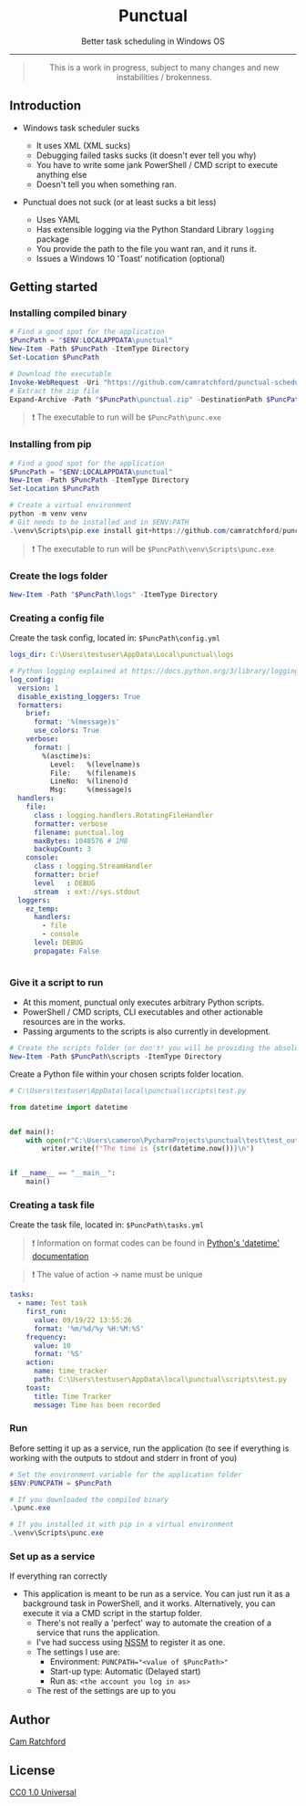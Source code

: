 <h1 align="center">Punctual</h1>
<p align="center">
Better task scheduling in Windows OS
</p>

---

> <p align="center">
>  This is a work in progress, subject to many changes and new instabilities / brokenness.
> </p>

## Introduction

- Windows task scheduler sucks
  - It uses XML (XML sucks)
  - Debugging failed tasks sucks (it doesn't ever tell you why)
  - You have to write some jank PowerShell / CMD script to execute anything else
  - Doesn't tell you when something ran.

- Punctual does not suck (or at least sucks a bit less)
  - Uses YAML
  - Has extensible logging via the Python Standard Library `logging` package
  - You provide the path to the file you want ran, and it runs it.
  - Issues a Windows 10 'Toast' notification (optional)


## Getting started

### Installing compiled binary

```powershell
# Find a good spot for the application
$PuncPath = "$ENV:LOCALAPPDATA\punctual"
New-Item -Path $PuncPath -ItemType Directory
Set-Location $PuncPath

# Download the executable
Invoke-WebRequest -Uri "https://github.com/camratchford/punctual-scheduler/releases/latest" -OutFile "$PuncPath\punctual.zip"
# Extract the zip file
Expand-Archive -Path "$PuncPath\punctual.zip" -DestinationPath $PuncPath
```

> ❗ The executable to run will be `$PuncPath\punc.exe`

### Installing from pip

```powershell
# Find a good spot for the application
$PuncPath = "$ENV:LOCALAPPDATA\punctual"
New-Item -Path $PuncPath -ItemType Directory
Set-Location $PuncPath

# Create a virtual environment 
python -m venv venv
# Git needs to be installed and in $ENV:PATH
.\venv\Scripts\pip.exe install git+https://github.com/camratchford/punctual-scheduler
```

> ❗ The executable to run will be `$PuncPath\venv\Scripts\punc.exe`

### Create the logs folder

```powershell
New-Item -Path "$PuncPath\logs" -ItemType Directory
```

### Creating a config file

Create the task config, located in: `$PuncPath\config.yml`
```yaml
logs_dir: C:\Users\testuser\AppData\Local\punctual\logs

# Python logging explained at https://docs.python.org/3/library/logging.config.html#dictionary-schema-details
log_config:
  version: 1
  disable_existing_loggers: True
  formatters:
    brief:
      format: '%(message)s'
      use_colors: True
    verbose:
      format: |
        %(asctime)s:
          Level:   %(levelname)s
          File:    %(filename)s
          LineNo:  %(lineno)d
          Msg:     %(message)s
  handlers:
    file:
      class : logging.handlers.RotatingFileHandler
      formatter: verbose
      filename: punctual.log
      maxBytes: 1048576 # 1MB
      backupCount: 3
    console:
      class : logging.StreamHandler
      formatter: brief
      level   : DEBUG
      stream  : ext://sys.stdout
  loggers:
    ez_temp:
      handlers:
        - file
        - console
      level: DEBUG
      propagate: False



```

### Give it a script to run

- At this moment, punctual only executes arbitrary Python scripts.
- PowerShell / CMD scripts, CLI executables and other actionable resources are in the works.
- Passing arguments to the scripts is also currently in development.

```powershell
# Create the scripts folder (or don't! you will be providing the absolute path anyways)
New-Item -Path $PuncPath\scripts -ItemType Directory
```

Create a Python file within your chosen scripts folder location.



```python
# C:\Users\testuser\AppData\local\punctual\scripts\test.py

from datetime import datetime


def main():
    with open(r"C:\Users\cameron\PycharmProjects\punctual\test\test_output.txt", "a+") as writer:
        writer.write(f"The time is {str(datetime.now())}\n")


if __name__ == "__main__":
    main()

```

### Creating a task file

Create the task file, located in: `$PuncPath\tasks.yml`

> ❗ Information on format codes can be found in [Python's 'datetime' documentation](https://docs.python.org/3/library/datetime.html#strftime-and-strptime-format-codes)

> ❗ The value of action -> name must be unique

```yaml
tasks:
  - name: Test task
    first_run:
      value: 09/19/22 13:55:26
      format: '%m/%d/%y %H:%M:%S'
    frequency:
      value: 10
      format: '%S'
    action:
      name: time_tracker
      path: C:\Users\testuser\AppData\local\punctual\scripts\test.py
    toast:
      title: Time Tracker
      message: Time has been recorded
```

### Run

Before setting it up as a service, run the application (to see if everything is working with the outputs to stdout and stderr in front of you)

```powershell
# Set the environment variable for the application folder
$ENV:PUNCPATH = $PuncPath

# If you downloaded the compiled binary
.\punc.exe

# If you installed it with pip in a virtual environment
.\venv\Scripts\punc.exe

```

### Set up as a service

If everything ran correctly

- This application is meant to be run as a service. You can just run it as a background task in PowerShell, and it works. Alternatively, you can execute it via a CMD script in the startup folder. 
  - There's not really a 'perfect' way to automate the creation of a service that runs the application.
  - I've had success using [NSSM](https://nssm.cc/) to register it as one.
  - The settings I use are:
    - Environment: `PUNCPATH="<value of $PuncPath>"`
    - Start-up type: Automatic (Delayed start)
    - Run as: `<the account you log in as>`
  - The rest of the settings are up to you


## Author
[Cam Ratchford](https://github.com/camratchford)

## License
[CC0 1.0 Universal](./LICENSE)

